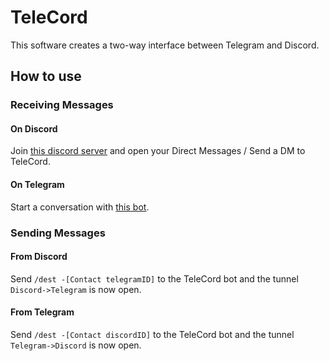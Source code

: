 # TeleCord

This software creates a two-way interface between Telegram and Discord.

## How to use

### Receiving Messages
#### On Discord
Join [this discord server](https://discord.gg/dmMev8d) and open your Direct Messages / Send a DM to TeleCord.
#### On Telegram
Start a conversation with [this bot](t.me/millefeuilleTeleCordBot).

### Sending Messages
#### From Discord
Send `/dest -[Contact telegramID]` to the TeleCord bot and the tunnel `Discord->Telegram` is now open.
#### From Telegram
Send `/dest -[Contact discordID]` to the TeleCord bot and the tunnel `Telegram->Discord` is now open.
